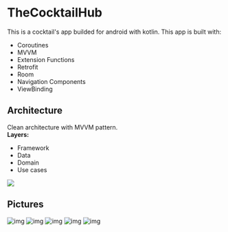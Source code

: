 # TheCocktailHub
This is a cocktail's app builded for android with kotlin. This app is built with:  
- Coroutines
- MVVM
- Extension Functions
- Retrofit
- Room
- Navigation Components
- ViewBinding
## Architecture
Clean architecture with MVVM pattern.  
**Layers:**  
- Framework  
- Data  
- Domain  
- Use cases

![](https://koenig-media.raywenderlich.com/uploads/2019/06/Android-Clean-Architecture.png)  

## Pictures

![img](https://i.imgur.com/DlCKb25.jpg?1[/img])
![img](https://i.imgur.com/LHVX12F.jpg?1[/img])
![img](https://i.imgur.com/6dqoMbn.jpg?1[/img])
![img](https://i.imgur.com/4v0AHHv.jpg?1[/img])
![img](https://i.imgur.com/c7K1WnT.jpg?1[/img])
